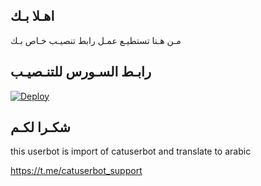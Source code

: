## اهـلا بـك
مـن هـنا تستطيـع عمـل رابط تنصيـب خـاص بـك

## رابـط السـورس للتنـصيـب

[![Deploy](https://www.herokucdn.com/deploy/button.svg)](https://heroku.com/deploy?template=https://github.com/elseny1/jmthon)

## شكـرا لكـم 


this userbot is import of catuserbot and translate to arabic

https://t.me/catuserbot_support
